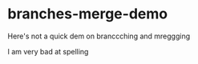 # branches-merge-demo
Here's not a quick dem on branccching and mreggging

I am very bad at spelling